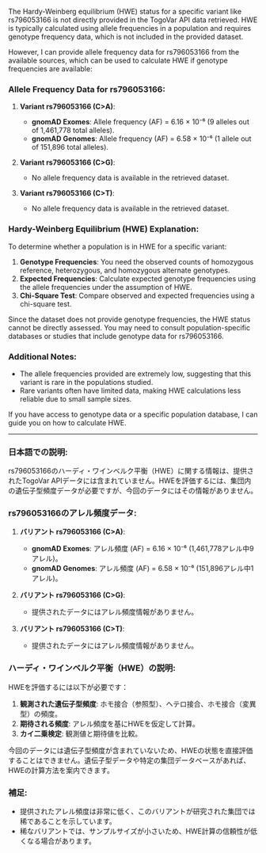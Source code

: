 The Hardy-Weinberg equilibrium (HWE) status for a specific variant like rs796053166 is not directly provided in the TogoVar API data retrieved. HWE is typically calculated using allele frequencies in a population and requires genotype frequency data, which is not included in the provided dataset.

However, I can provide allele frequency data for rs796053166 from the available sources, which can be used to calculate HWE if genotype frequencies are available:

### Allele Frequency Data for rs796053166:
1. **Variant rs796053166 (C>A)**:
   - **gnomAD Exomes**: Allele frequency (AF) = 6.16 × 10⁻⁶ (9 alleles out of 1,461,778 total alleles).
   - **gnomAD Genomes**: Allele frequency (AF) = 6.58 × 10⁻⁶ (1 allele out of 151,896 total alleles).

2. **Variant rs796053166 (C>G)**:
   - No allele frequency data is available in the retrieved dataset.

3. **Variant rs796053166 (C>T)**:
   - No allele frequency data is available in the retrieved dataset.

### Hardy-Weinberg Equilibrium (HWE) Explanation:
To determine whether a population is in HWE for a specific variant:
1. **Genotype Frequencies**: You need the observed counts of homozygous reference, heterozygous, and homozygous alternate genotypes.
2. **Expected Frequencies**: Calculate expected genotype frequencies using the allele frequencies under the assumption of HWE.
3. **Chi-Square Test**: Compare observed and expected frequencies using a chi-square test.

Since the dataset does not provide genotype frequencies, the HWE status cannot be directly assessed. You may need to consult population-specific databases or studies that include genotype data for rs796053166.

### Additional Notes:
- The allele frequencies provided are extremely low, suggesting that this variant is rare in the populations studied.
- Rare variants often have limited data, making HWE calculations less reliable due to small sample sizes.

If you have access to genotype data or a specific population database, I can guide you on how to calculate HWE.

---

### 日本語での説明:
rs796053166のハーディ・ワインベルク平衡（HWE）に関する情報は、提供されたTogoVar APIデータには含まれていません。HWEを評価するには、集団内の遺伝子型頻度データが必要ですが、今回のデータにはその情報がありません。

### rs796053166のアレル頻度データ:
1. **バリアント rs796053166 (C>A)**:
   - **gnomAD Exomes**: アレル頻度 (AF) = 6.16 × 10⁻⁶ (1,461,778アレル中9アレル)。
   - **gnomAD Genomes**: アレル頻度 (AF) = 6.58 × 10⁻⁶ (151,896アレル中1アレル)。

2. **バリアント rs796053166 (C>G)**:
   - 提供されたデータにはアレル頻度情報がありません。

3. **バリアント rs796053166 (C>T)**:
   - 提供されたデータにはアレル頻度情報がありません。

### ハーディ・ワインベルク平衡（HWE）の説明:
HWEを評価するには以下が必要です：
1. **観測された遺伝子型頻度**: ホモ接合（参照型）、ヘテロ接合、ホモ接合（変異型）の頻度。
2. **期待される頻度**: アレル頻度を基にHWEを仮定して計算。
3. **カイ二乗検定**: 観測値と期待値を比較。

今回のデータには遺伝子型頻度が含まれていないため、HWEの状態を直接評価することはできません。遺伝子型データや特定の集団データベースがあれば、HWEの計算方法を案内できます。

### 補足:
- 提供されたアレル頻度は非常に低く、このバリアントが研究された集団では稀であることを示しています。
- 稀なバリアントでは、サンプルサイズが小さいため、HWE計算の信頼性が低くなる場合があります。

